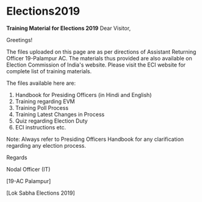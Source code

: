 # Elections2019
**Training Material for Elections 2019**
Dear Visitor,

Greetings!

The files uploaded on this page are as per directions of Assistant Returning Officer 19-Palampur AC. The materials thus provided are also available on Election Commission of India's website. Please visit the ECI website for complete list of training materials.

The files available here are:
1) Handbook for Presiding Officers (in Hindi and English)
2) Training regarding EVM
3) Training Poll Process
4) Training Latest Changes in Process
5) Quiz regarding Election Duty
6) ECI instructions etc.

Note: Always refer to Presiding Officers Handbook for any clarification regarding any election process.

Regards

Nodal Officer (IT)

[19-AC Palampur]

[Lok Sabha Elections 2019]
